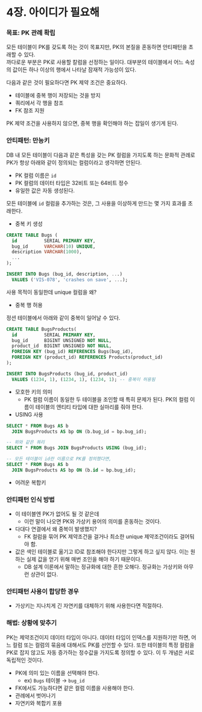 # 4장. 아이디가 필요해
### 목표: PK 관례 확립
모든 테이블이 PK를 갖도록 하는 것이 목표지만, PK의 본질을 혼동하면 안티패턴을 초래할 수 있다.  
까다로운 부분은 PK로 사용할 칼럼을 선정하는 일이다. 대부분의 테이블에서 어느 속성의 값이든 하나 이상의 행에서 나타날 잠재적 가능성이 있다.

다음과 같은 것이 필요하다면 PK 제약 조건은 중요하다.

- 테이블에 중복 행이 저장되는 것을 방지
- 쿼리에서 각 행을 참조
- FK 참조 지원

PK 제약 조건을 사용하지 않으면, 중복 행을 확인해야 하는 잡일이 생기게 된다.

### 안티패턴: 만능키
DB 내 모든 테이블이 다음과 같은 특성을 갖는 PK 컬럼을 가지도록 하는 문화적 관례로 PK가 항상 아래와 같이 정의되는 컬럼이라고 생각하면 안된다.

- PK 컬럼 이름은 `id`
- PK 컬럼의 데이터 타입은 32비트 또는 64비트 정수
- 유일한 값은 자동 생성된다.

모든 테이블에 `id` 컬럼을 추가하는 것은, 그 사용을 이상하게 만드는 몇 가지 효과를 초래한다.

- 중복 키 생성

```sql
CREATE TABLE Bugs (
  id          SERIAL PRIMARY KEY,
  bug_id      VARCHAR(10) UNIQUE,
  description VARCHAR(1000),
  ...
);

INSERT INTO Bugs (bug_id, description, ...)
  VALUES ('VIS-078', 'crashes on save', ...);
```

사용 목적이 동일한데 unique 컬럼을 왜?

- 중복 행 허용

정션 테이블에서 아래와 같이 중복이 일어날 수 있다.

```sql
CREATE TABLE BugsProducts(
  id          SERIAL PRIMARY KEY,
  bug_id      BIGINT UNSIGNED NOT NULL,
  product_id  BIGINT UNSIGNED NOT NULL,
  FOREIGN KEY (bug_id) REFERENCES Bugs(bug_id),
  FOREIGN KEY (product_id) REFERENCES Products(product_id)
);

INSERT INTO BugsProducts (bug_id, product_id)
  VALUES (1234, 1), (1234, 1), (1234, 1); -- 중복이 허용됨
```

- 모호한 키의 의미
  - PK 컬럼 이름이 동일한 두 테이블을 조인할 때 특히 문제가 된다. PK의 컬럼 이름이 테이블의 엔티티 타입에 대한 실마리를 줘야 한다.
- USING 사용

```sql
SELECT * FROM Bugs AS b
  JOIN BugsProducts AS bp ON (b.bug_id = bp.bug_id);

-- 위와 같은 쿼리
SELECT * FROM Bugs JOIN BugsProducts USING (bug_id);

-- 모든 테이블이 id란 이름으로 PK를 정의했다면,
SELECT * FROM Bugs AS b
  JOIN BugsProducts AS bp ON (b.id = bp.bug_id);
```

- 어려운 복합키

### 안티패턴 인식 방법
- 이 테이블엔 PK가 없어도 될 것 같은데
  - 이런 말이 나오면 PK와 가상키 용어의 의미를 혼동하는 것이다.
- 다대다 연결에서 왜 중복이 발생했지?
  - FK 컬럼을 묶어 PK 제약조건을 걸거나 최소한 unique 제약조건이라도 걸어둬야 함.
- 값은 색인 테이블로 옮기고 ID로 참조해야 한다지만 그렇게 하고 싶지 않다. 이는 원하는 실제 값을 얻기 위해 매번 조인을 해야 하기 때문이다.
  - DB 설계 이론에서 말하는 정규화에 대한 흔한 오해다. 정규화는 가상키와 아무런 상관이 없다.

### 안티패턴 사용이 합당한 경우
- 가상키는 지나치게 긴 자연키를 대체하기 위해 사용한다면 적절하다.

### 해법: 상황에 맞추기
PK는 제약조건이지 데이터 타입이 아니다. 데이터 타입이 인덱스를 지원하기만 하면, 어느 컬럼 또는 컬럼의 묶음에 대해서도 PK를 선언할 수 있다. 또한 테이블의 특정 컬럼을 PK로 잡지 않고도 자동 증가하는 정수값을 가지도록 정의할 수 있다. 이 두 개념은 서로 독립적인 것이다.

- PK에 의미 있는 이름을 선택해야 한다.
  - ex) `Bugs` 테이블 → `bug_id`
- FK에서도 가능하다면 같은 컬럼 이름을 사용해야 한다.
- 관례에서 벗어나기
- 자연키와 복합키 포용